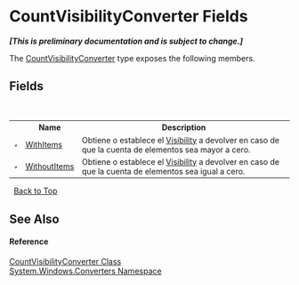 # CountVisibilityConverter Fields
 _**\[This is preliminary documentation and is subject to change.\]**_

The <a href="7da13ebf-8e22-0c6a-d4a2-a52d7330f5d1">CountVisibilityConverter</a> type exposes the following members.


## Fields
&nbsp;<table><tr><th></th><th>Name</th><th>Description</th></tr><tr><td>![Public field](media/pubfield.gif "Public field")</td><td><a href="18786240-7241-7fe4-4c6b-b097d19103a2">WithItems</a></td><td>
Obtiene o establece el <a href="http://msdn2.microsoft.com/es-es/library/ms590101" target="_blank">Visibility</a> a devolver en caso de que la cuenta de elementos sea mayor a cero.</td></tr><tr><td>![Public field](media/pubfield.gif "Public field")</td><td><a href="69e928d9-c048-8457-1123-788cd89764c7">WithoutItems</a></td><td>
Obtiene o establece el <a href="http://msdn2.microsoft.com/es-es/library/ms590101" target="_blank">Visibility</a> a devolver en caso de que la cuenta de elementos sea igual a cero.</td></tr></table>&nbsp;
<a href="#countvisibilityconverter-fields">Back to Top</a>

## See Also


#### Reference
<a href="7da13ebf-8e22-0c6a-d4a2-a52d7330f5d1">CountVisibilityConverter Class</a><br /><a href="209509be-498c-78bd-c9c1-8c3bc31f7d1f">System.Windows.Converters Namespace</a><br />
